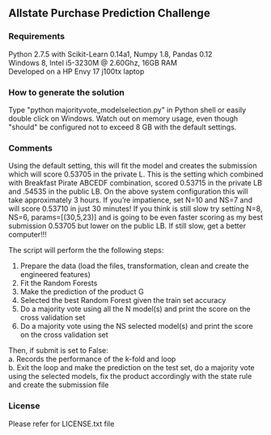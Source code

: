 ## Allstate Purchase Prediction Challenge

### Requirements
Python 2.7.5 with Scikit-Learn 0.14a1, Numpy 1.8, Pandas 0.12<br>
Windows 8, Intel i5-3230M @ 2.60Ghz, 16GB RAM<br>
Developed on a HP Envy 17 j100tx laptop<br>

### How to generate the solution
Type "python majorityvote_modelselection.py" in Python shell or
easily double click on Windows. Watch out on memory usage, even
though "should" be configured not to exceed 8 GB with the
default settings.

### Comments
Using the default setting, this will fit the model and creates 
the submission which will score 0.53705 in the private L. This 
is the setting which combined with Breakfast Pirate ABCEDF 
combination, scored 0.53715 in the private LB and .54535 in the 
public LB. On the above system configuration this will take 
approximately 3 hours. If you’re impatience, set N=10 and NS=7 
and will score 0.53710 in just 30 minutes! If you think is still
slow try setting N=8, NS=6, params=[(30,5,23)] and is going to
be even faster scoring as my best submission 0.53705 but lower
on the public LB. If still slow, get a better computer!!!

The script will perform the the following steps:

1. Prepare the data (load the files, transformation, clean and
   create the engineered features)
2. Fit the Random Forests
3. Make the prediction of the product G
4. Selected the best Random Forest given the train set accuracy
5. Do a majority vote using all the N model(s) and print the 
   score on the cross validation set
6. Do a majority vote using the NS selected model(s) and print 
   the score on the cross validation set

Then, if submit is set to False:<br>
a. Records the performance of the k-fold and loop<br>
b. Exit the loop and make the prediction on the test set, do 
   a majority vote using the selected models, fix the product
   accordingly with the state rule and create the submission file

### License
Please refer for LICENSE.txt file
